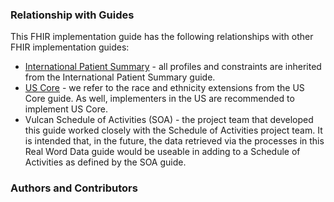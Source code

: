 ### Relationship with Guides
This FHIR implementation guide has the following relationships with other FHIR implementation guides:

* [International Patient Summary](https://hl7.org/fhir/uv/ips/) - all profiles and constraints are inherited from the International Patient Summary guide.
* [US Core](http://hl7.org/fhir/us/core/) - we refer to the race and ethnicity extensions from the US Core guide.  As well, implementers in the US are recommended to implement US Core.
* Vulcan Schedule of Activities (SOA) - the project team that developed this guide worked closely with the Schedule of Activities project team.  It is intended that, in the future, the data retrieved via the processes in this Real Word Data guide would be useable in adding to a Schedule of Activities as defined by the SOA guide.

### Authors and Contributors
